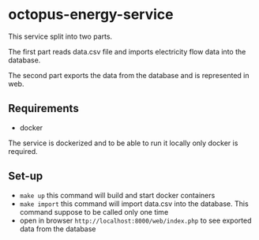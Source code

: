 # octopus-energy-service
This service split into two parts.

The first part reads data.csv file and imports electricity flow data into the database.

The second part exports the data from the database and is represented in web.

## Requirements 
- docker

The service is dockerized and to be able to run it locally only docker is required.

## Set-up
- `make up` this command will build and start docker containers 
- `make import` this command will import data.csv into the database. This command suppose to be called only one time
- open in browser `http://localhost:8000/web/index.php` to see exported data from the database 
